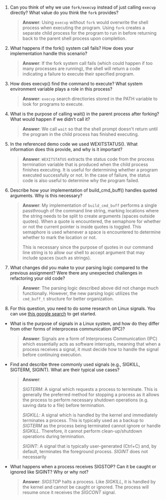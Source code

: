 1. Can you think of why we use `fork/execvp` instead of just calling `execvp` directly? What value do you think the `fork` provides?

    > **Answer**:  Using `execvp` without `fork` would overwrite the shell process when executing the program. Using `fork` creates a separate child process for the program to run in before returning back to the parent shell process upon completion.

2. What happens if the fork() system call fails? How does your implementation handle this scenario?

    > **Answer**:  If the fork system call fails (which could happen if too many processes are running), the shell will return a code indicating a failure to execute their specified program.

3. How does execvp() find the command to execute? What system environment variable plays a role in this process?

    > **Answer**:  `execvp` search directiories stored in the PATH variable to look for programs to execute. 

4. What is the purpose of calling wait() in the parent process after forking? What would happen if we didn’t call it?

    > **Answer**:  We call `wait` so that the shell prompt doesn't return until the program in the child process has finished executing.

5. In the referenced demo code we used WEXITSTATUS(). What information does this provide, and why is it important?

    > **Answer**:  `WEXITSTATUS` extracts the status code from the process termination variable that is produced when the child process finishes executing. It is useful for determining whether a program executed successfully or not. In the case of failure, the status code is also useful to determine why the program failed.

6. Describe how your implementation of build_cmd_buff() handles quoted arguments. Why is this necessary?

    > **Answer**: My implementation of `build_cmd_buff` performs a single passthrough of the command line string, marking locations where the string needs to be split to create arguments (spaces outside quotes). When a quote is encountered, the semaphore for whether or not the current pointer is inside quotes is toggled. This semaphore is used whenever a space is encountered to determine whether to mark the location or not.
    >
    > This is necessary since the purpose of quotes in our command line string is to allow our shell to accept argument that may include spaces (such as strings).

7. What changes did you make to your parsing logic compared to the previous assignment? Were there any unexpected challenges in refactoring your old code?

    > **Answer**:  The parsing logic described above did not change much functionally. However, the new parsing logic utilizes the `cmd_buff_t` structure for better organization.

8. For this question, you need to do some research on Linux signals. You can use [this google search](https://www.google.com/search?q=Linux+signals+overview+site%3Aman7.org+OR+site%3Alinux.die.net+OR+site%3Atldp.org&oq=Linux+signals+overview+site%3Aman7.org+OR+site%3Alinux.die.net+OR+site%3Atldp.org&gs_lcrp=EgZjaHJvbWUyBggAEEUYOdIBBzc2MGowajeoAgCwAgA&sourceid=chrome&ie=UTF-8) to get started.

- What is the purpose of signals in a Linux system, and how do they differ from other forms of interprocess communication (IPC)?

    > **Answer**:  Signals are a form of Interprocess Communication (IPC) which essentially acts as software interrupts, meaning that when a process receives a signal, it must decide how to handle the signal before continuing execution.

- Find and describe three commonly used signals (e.g., SIGKILL, SIGTERM, SIGINT). What are their typical use cases?

    > **Answer**:
    >
    > *SIGTERM*: A signal which requests a process to terminate. This is generally the preferred method for stopping a process as it allows the process to perform necessary shutdown operations (e.g. saving data to a file) before termination.
    >
    > *SIGKILL*: A signal which is handled by the kernel and immediately terminates a process. This is typically used as a backup to *SIGTERM* as the process being terminated cannot ignore or handle *SIGKILL*. Therefore, it cannot perform clean-up/shutdown operations during termination.
    >
    > *SIGINT*: A signal that is typically user-generated (Ctrl+C) and, by default, terminates the foreground process. *SIGINT* does not necessarily 

- What happens when a process receives SIGSTOP? Can it be caught or ignored like SIGINT? Why or why not?

    > **Answer**: *SIGSTOP* halts a process. Like *SIGKILL*, it is handled by the kernel and cannot be caught or ignored. The process will resume once it receives the *SIGCONT* signal.
